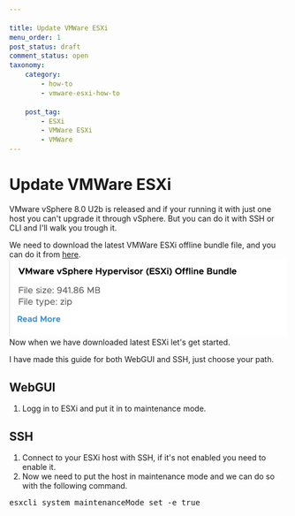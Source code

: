 ```yaml
---

title: Update VMWare ESXi
menu_order: 1
post_status: draft
comment_status: open
taxonomy:
    category:
        - how-to
        - vmware-esxi-how-to

    post_tag:
        - ESXi
        - VMWare ESXi
        - VMWare
---
```


# Update VMWare ESXi  
VMware vSphere 8.0 U2b is released and if your running it with just one host you can't upgrade it through vSphere. But you can do it with SSH or CLI and I'll walk you trough it.
  
We need to download the latest VMWare ESXi offline bundle file, and you can do it from [here](https://customerconnect.vmware.com/downloads/details?downloadGroup=ESXI80U2B&productId=1345).  
![01](/_images/how-to/vmware-esxi/update-esxi/01_update_esxi.png)  
Now when we have downloaded latest ESXi let's get started.
  
I have made this guide for both WebGUI and SSH, just choose your path.

## WebGUI
1. Logg in to ESXi and put it in to maintenance mode.

## SSH
1. Connect to your ESXi host with SSH, if it's not enabled you need to enable it.
2. Now we need to put the host in maintenance mode and we can do so with the following command.  
<!-- wp:enlighter/codeblock {"language":"powershell"} -->
<pre class="EnlighterJSRAW" data-enlighter-language="powershell" data-enlighter-theme="" data-enlighter-highlight="" data-enlighter-linenumbers="" data-enlighter-lineoffset="" data-enlighter-title="" data-enlighter-group="">
esxcli system maintenanceMode set -e true
</pre>
<!-- /wp:enlighter/codeblock -->